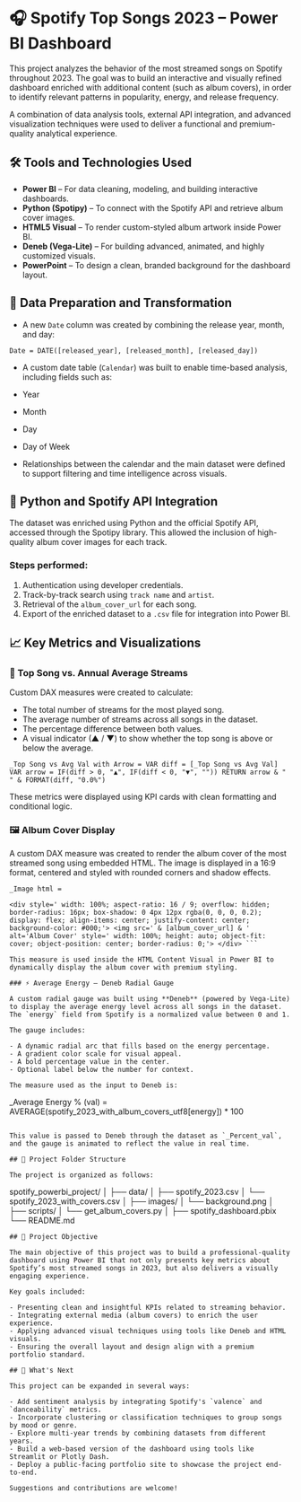# 🎧 Spotify Top Songs 2023 – Power BI Dashboard

This project analyzes the behavior of the most streamed songs on Spotify throughout 2023. The goal was to build an interactive and visually refined dashboard enriched with additional content (such as album covers), in order to identify relevant patterns in popularity, energy, and release frequency.

A combination of data analysis tools, external API integration, and advanced visualization techniques were used to deliver a functional and premium-quality analytical experience.

## 🛠️ Tools and Technologies Used

- **Power BI** – For data cleaning, modeling, and building interactive dashboards.
- **Python (Spotipy)** – To connect with the Spotify API and retrieve album cover images.
- **HTML5 Visual** – To render custom-styled album artwork inside Power BI.
- **Deneb (Vega-Lite)** – For building advanced, animated, and highly customized visuals.
- **PowerPoint** – To design a clean, branded background for the dashboard layout.

## 🔄 Data Preparation and Transformation

- A new `Date` column was created by combining the release year, month, and day:
```
Date = DATE([released_year], [released_month], [released_day])
```

- A custom date table (`Calendar`) was built to enable time-based analysis, including fields such as:
- Year
- Month
- Day
- Day of Week

- Relationships between the calendar and the main dataset were defined to support filtering and time intelligence across visuals.

## 🐍 Python and Spotify API Integration

The dataset was enriched using Python and the official Spotify API, accessed through the Spotipy library. This allowed the inclusion of high-quality album cover images for each track.

### Steps performed:

1. Authentication using developer credentials.
2. Track-by-track search using `track name` and `artist`.
3. Retrieval of the `album_cover_url` for each song.
4. Export of the enriched dataset to a `.csv` file for integration into Power BI.

## 📈 Key Metrics and Visualizations

### 🎵 Top Song vs. Annual Average Streams

Custom DAX measures were created to calculate:

- The total number of streams for the most played song.
- The average number of streams across all songs in the dataset.
- The percentage difference between both values.
- A visual indicator (▲ / ▼) to show whether the top song is above or below the average.

```
_Top Song vs Avg Val with Arrow = VAR diff = [_Top Song vs Avg Val] VAR arrow = IF(diff > 0, "▲", IF(diff < 0, "▼", "")) RETURN arrow & " " & FORMAT(diff, "0.0%")
```

These metrics were displayed using KPI cards with clean formatting and conditional logic.

### 🖼️ Album Cover Display

A custom DAX measure was created to render the album cover of the most streamed song using embedded HTML. The image is displayed in a 16:9 format, centered and styled with rounded corners and shadow effects.
```
_Image html =

<div style=' width: 100%; aspect-ratio: 16 / 9; overflow: hidden; border-radius: 16px; box-shadow: 0 4px 12px rgba(0, 0, 0, 0.2); display: flex; align-items: center; justify-content: center; background-color: #000;'> <img src=' & [album_cover_url] & ' alt='Album Cover' style=' width: 100%; height: auto; object-fit: cover; object-position: center; border-radius: 0;'> </div> ```

This measure is used inside the HTML Content Visual in Power BI to dynamically display the album cover with premium styling.

### ⚡ Average Energy – Deneb Radial Gauge

A custom radial gauge was built using **Deneb** (powered by Vega-Lite) to display the average energy level across all songs in the dataset. The `energy` field from Spotify is a normalized value between 0 and 1.

The gauge includes:

- A dynamic radial arc that fills based on the energy percentage.
- A gradient color scale for visual appeal.
- A bold percentage value in the center.
- Optional label below the number for context.

The measure used as the input to Deneb is:

```
_Average Energy % (val) = AVERAGE(spotify_2023_with_album_covers_utf8[energy]) * 100
```

This value is passed to Deneb through the dataset as `_Percent_val`, and the gauge is animated to reflect the value in real time.

## 📁 Project Folder Structure

The project is organized as follows:
```
spotify_powerbi_project/
│
├── data/
│   ├── spotify_2023.csv
│   └── spotify_2023_with_covers.csv
│
├── images/
│   └── background.png
│
├── scripts/
│   └── get_album_covers.py
│
├── spotify_dashboard.pbix
└── README.md
```
## 🎯 Project Objective

The main objective of this project was to build a professional-quality dashboard using Power BI that not only presents key metrics about Spotify’s most streamed songs in 2023, but also delivers a visually engaging experience.

Key goals included:

- Presenting clean and insightful KPIs related to streaming behavior.
- Integrating external media (album covers) to enrich the user experience.
- Applying advanced visual techniques using tools like Deneb and HTML visuals.
- Ensuring the overall layout and design align with a premium portfolio standard.

## 🚀 What's Next

This project can be expanded in several ways:

- Add sentiment analysis by integrating Spotify's `valence` and `danceability` metrics.
- Incorporate clustering or classification techniques to group songs by mood or genre.
- Explore multi-year trends by combining datasets from different years.
- Build a web-based version of the dashboard using tools like Streamlit or Plotly Dash.
- Deploy a public-facing portfolio site to showcase the project end-to-end.

Suggestions and contributions are welcome!

